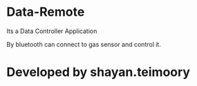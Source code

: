 # Data-Remote
Its a Data Controller Application

By bluetooth can connect to gas sensor and control it.

# Developed by shayan.teimoory
